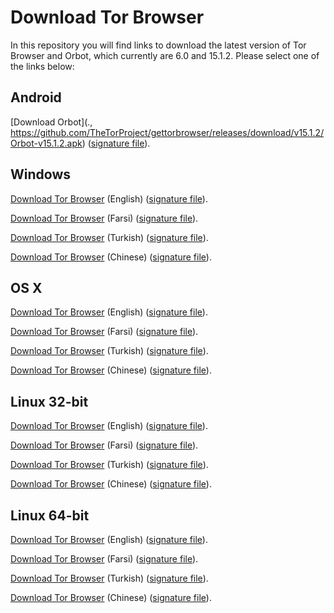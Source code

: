 # Download Tor Browser

In this repository you will find links to download the latest version of
Tor Browser and Orbot, which currently are 6.0 and 15.1.2. Please select one of the links below:

## Android
[Download Orbot](.,
https://github.com/TheTorProject/gettorbrowser/releases/download/v15.1.2/Orbot-v15.1.2.apk) ([signature file](https://github.com/TheTorProject/gettorbrowser/releases/download/v15.1.2/Orbot-v15.1.2.apk.asc)).

## Windows
[Download Tor Browser](https://github.com/TheTorProject/gettorbrowser/releases/download/v6.0/torbrowser-install-6.0_en-US.exe) (English) ([signature file](https://github.com/TheTorProject/gettorbrowser/releases/download/v6.0/torbrowser-install-6.0_en-US.exe.asc)).

[Download Tor Browser](https://github.com/TheTorProject/gettorbrowser/releases/download/v6.0/torbrowser-install-6.0_fa.exe) (Farsi) ([signature file](https://github.com/TheTorProject/gettorbrowser/releases/download/v6.0/torbrowser-install-6.0_fa.exe.asc)).

[Download Tor Browser](https://github.com/TheTorProject/gettorbrowser/releases/download/v6.0/torbrowser-install-6.0_tr.exe) (Turkish) ([signature file](https://github.com/TheTorProject/gettorbrowser/releases/download/v6.0/torbrowser-install-6.0_tr.exe.asc)).

[Download Tor Browser](https://github.com/TheTorProject/gettorbrowser/releases/download/v6.0/torbrowser-install-6.0_zh-CN.exe) (Chinese) ([signature file](https://github.com/TheTorProject/gettorbrowser/releases/download/v6.0/torbrowser-install-6.0_zh-CN.exe.asc)).

## OS X
[Download Tor Browser](https://github.com/TheTorProject/gettorbrowser/releases/download/v6.0/TorBrowser-6.0-osx64_en-US.dmg) (English) ([signature file](https://github.com/TheTorProject/gettorbrowser/releases/download/v6.0/TorBrowser-6.0-osx64_en-US.dmg.asc)).

[Download Tor Browser](https://github.com/TheTorProject/gettorbrowser/releases/download/v6.0/TorBrowser-6.0-osx64_fa.dmg) (Farsi) ([signature file](https://github.com/TheTorProject/gettorbrowser/releases/download/v6.0/TorBrowser-6.0-osx64_fa.dmg.asc)).

[Download Tor Browser](https://github.com/TheTorProject/gettorbrowser/releases/download/v6.0/TorBrowser-6.0-osx64_tr.dmg) (Turkish) ([signature file](https://github.com/TheTorProject/gettorbrowser/releases/download/v6.0/TorBrowser-6.0-osx64_tr.dmg.asc)).

[Download Tor Browser](https://github.com/TheTorProject/gettorbrowser/releases/download/v6.0/TorBrowser-6.0-osx64_zh-CN.dmg) (Chinese) ([signature file](https://github.com/TheTorProject/gettorbrowser/releases/download/v6.0/TorBrowser-6.0-osx64_zh-CN.dmg.asc)).

## Linux 32-bit
[Download Tor Browser](https://github.com/TheTorProject/gettorbrowser/releases/download/v6.0/tor-browser-linux32-6.0_en-US.tar.xz) (English) ([signature file](https://github.com/TheTorProject/gettorbrowser/releases/download/v6.0/tor-browser-linux32-6.0_en-US.tar.xz.asc)).

[Download Tor Browser](https://github.com/TheTorProject/gettorbrowser/releases/download/v6.0/tor-browser-linux32-6.0_fa.tar.xz) (Farsi) ([signature file](https://github.com/TheTorProject/gettorbrowser/releases/download/v6.0/tor-browser-linux32-6.0_fa.tar.xz.asc)).

[Download Tor Browser](https://github.com/TheTorProject/gettorbrowser/releases/download/v6.0/tor-browser-linux32-6.0_tr.tar.xz) (Turkish) ([signature file](https://github.com/TheTorProject/gettorbrowser/releases/download/v6.0/tor-browser-linux32-6.0_tr.tar.xz.asc)).

[Download Tor Browser](https://github.com/TheTorProject/gettorbrowser/releases/download/v6.0/tor-browser-linux32-6.0_zh-CN.tar.xz) (Chinese) ([signature file](https://github.com/TheTorProject/gettorbrowser/releases/download/v6.0/tor-browser-linux32-6.0_zh-CN.tar.xz.asc)).

## Linux 64-bit
[Download Tor Browser](
https://github.com/TheTorProject/gettorbrowser/releases/download/v6.0/tor-browser-linux64-6.0_en-US.tar.xz) (English) ([signature file](https://github.com/TheTorProject/gettorbrowser/releases/download/v6.0/tor-browser-linux64-6.0_en-US.tar.xz.asc)).

[Download Tor Browser](
https://github.com/TheTorProject/gettorbrowser/releases/download/v6.0/tor-browser-linux64-6.0_fa.tar.xz) (Farsi) ([signature file](https://github.com/TheTorProject/gettorbrowser/releases/download/v6.0/tor-browser-linux64-6.0_fa.tar.xz.asc)).

[Download Tor Browser](
https://github.com/TheTorProject/gettorbrowser/releases/download/v6.0/tor-browser-linux64-6.0_tr.tar.xz) (Turkish) ([signature file](https://github.com/TheTorProject/gettorbrowser/releases/download/v6.0/tor-browser-linux64-6.0_tr.tar.xz.asc)).

[Download Tor Browser](
https://github.com/TheTorProject/gettorbrowser/releases/download/v6.0/tor-browser-linux64-6.0_zh-CN.tar.xz) (Chinese) ([signature file](https://github.com/TheTorProject/gettorbrowser/releases/download/v6.0/tor-browser-linux64-6.0_zh-CN.tar.xz.asc)).

